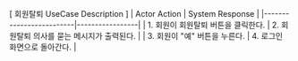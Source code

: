 [ 회원탈퇴 UseCase Description ]
| Actor Action | System Response |
|-------------------------|-----------------|
| 1. 회원이 회원탈퇴 버튼을 클릭한다. | 2. 회원탈퇴 의사를 묻는 메시지가 출력된다. |
| 3. 회원이 "예" 버튼을 누른다. | 4. 로그인 화면으로 돌아간다. |
